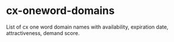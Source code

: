# cx-oneword-domains
List of cx one word domain names with availability, expiration date, attractiveness, demand score.
